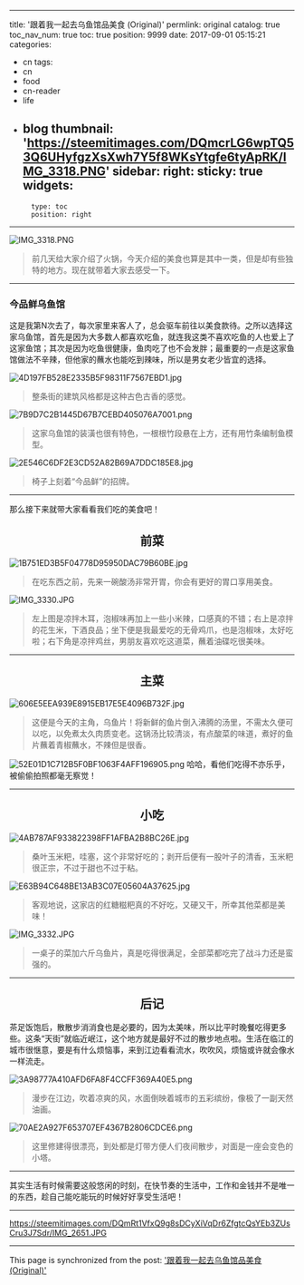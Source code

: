 
---
title: '跟着我一起去乌鱼馆品美食 (Original)'
permlink: original
catalog: true
toc_nav_num: true
toc: true
position: 9999
date: 2017-09-01 05:15:21
categories:
- cn
tags:
- cn
- food
- cn-reader
- life
- blog
thumbnail: 'https://steemitimages.com/DQmcrLG6wpTQ53Q6UHyfgzXsXwh7Y5f8WKsYtgfe6tyApRK/IMG_3318.PNG'
sidebar:
    right:
        sticky: true
widgets:
    -
        type: toc
        position: right
---


![IMG_3318.PNG](https://steemitimages.com/DQmcrLG6wpTQ53Q6UHyfgzXsXwh7Y5f8WKsYtgfe6tyApRK/IMG_3318.PNG)

<blockquote>前几天给大家介绍了火锅，今天介绍的美食也算是其中一类，但是却有些独特的地方。现在就带着大家去感受一下。</blockquote>

****
### 今品鲜乌鱼馆

这是我第N次去了，每次家里来客人了，总会驱车前往以美食款待。之所以选择这家乌鱼馆，首先是因为大多数人都喜欢吃鱼，就连我这类不喜欢吃鱼的人也爱上了这家鱼馆；其次是因为吃鱼很健康，鱼肉吃了也不会发胖；最重要的一点是这家鱼馆做法不辛辣，但他家的蘸水也能吃到辣味，所以是男女老少皆宜的选择。

![4D197FB528E2335B5F98311F7567EBD1.jpg](https://steemitimages.com/DQmad4tszBUe2DHBxVMDZin5gF5BdC2qXGgs9z6LyLUPPQD/4D197FB528E2335B5F98311F7567EBD1.jpg)
<blockquote>整条街的建筑风格都是这种古色古香的感觉。</blockquote>

![7B9D7C2B1445D67B7CEBD405076A7001.png](https://steemitimages.com/DQmWt8ASsVridna8CiQKVe3Udavsfa79zuhpfKqvDFgcvJL/7B9D7C2B1445D67B7CEBD405076A7001.png)
<blockquote>这家乌鱼馆的装潢也很有特色，一根根竹段悬在上方，还有用竹条编制鱼模型。</blockquote>

![2E546C6DF2E3CD52A82B69A7DDC185E8.jpg](https://steemitimages.com/DQmXvyJY4sk6gVqBxcsKuAY51iFc82oRNDtQGByCXBRakF7/2E546C6DF2E3CD52A82B69A7DDC185E8.jpg)
<blockquote>椅子上刻着“今品鲜”的招牌。</blockquote>

****
那么接下来就带大家看看我们吃的美食吧！

## <center>前菜</center>

![1B751ED3B5F04778D95950DAC79B60BE.jpg](https://steemitimages.com/DQmdj69BJFF8icgc8ae7HhrreTnuR9fMGueHFFvMohzd7f4/1B751ED3B5F04778D95950DAC79B60BE.jpg)
<blockquote>在吃东西之前，先来一碗酸汤非常开胃，你会有更好的胃口享用美食。</blockquote>

![IMG_3330.JPG](https://steemitimages.com/DQmVmbQqyuZtBsaXQRvLY41RRJqDz4HMfoGeQEQ3YT2BNkq/IMG_3330.JPG)
<blockquote>左上图是凉拌木耳，泡椒味再加上一些小米辣，口感真的不错；右上是凉拌的花生米，下酒良品；坐下便是我最爱吃的无骨鸡爪，也是泡椒味，太好吃啦；右下角是凉拌鸡丝，男朋友喜欢吃这道菜，蘸着油碟吃很美味。</blockquote>

****
## <center>主菜</center>

![606E5EEA939E8915EB17E5E4096B732F.jpg](https://steemitimages.com/DQmcWdFXYzz4jbkhEy8exxp57NXGD5RRrwzabpt77PkUUYw/606E5EEA939E8915EB17E5E4096B732F.jpg)
<blockquote>这便是今天的主角，乌鱼片！将新鲜的鱼片倒入沸腾的汤里，不需太久便可以吃，以免煮太久肉质变老。这锅汤比较清淡，有点酸菜的味道，煮好的鱼片蘸着青椒蘸水，不辣但是很香。</blockquote>

![52E01D1C712B5F0BF1063F4AFF196905.png](https://steemitimages.com/DQmXm7YRSrrDajYTqArrdnMubbuupo3bMpCc9RJFDmUyAqk/52E01D1C712B5F0BF1063F4AFF196905.png)
哈哈，看他们吃得不亦乐乎，被偷偷拍照都毫无察觉！

****
## <center>小吃</center>

![4AB787AF933822398FF1AFBA2B8BC26E.jpg](https://steemitimages.com/DQmTcin5kdQ3gRzrWT5aFXRaaGZJJweK2BoQLpG3JHJFcAk/4AB787AF933822398FF1AFBA2B8BC26E.jpg)
<blockquote>桑叶玉米粑，哇塞，这个非常好吃的；剥开后便有一股叶子的清香，玉米粑很正宗，不过于甜也不过于粘。</blockquote>

![E63B94C648BE13AB3C07E05604A37625.jpg](https://steemitimages.com/DQmWiWcJ4vwSHHU5YKMqC23qXqysNg3PRX31eCBENH1CagZ/E63B94C648BE13AB3C07E05604A37625.jpg)
<blockquote>客观地说，这家店的红糖糍粑真的不好吃，又硬又干，所幸其他菜都是美味！</blockquote>

![IMG_3332.JPG](https://steemitimages.com/DQmPMPEiDhJTm1wyUvZnA5hTARuBeeMsQTUee3KViridZ75/IMG_3332.JPG)
<blockquote>一桌子的菜加六斤乌鱼片，真是吃得很满足，全部菜都吃完了战斗力还是蛮强的。</blockquote>

****
## <center>后记</center>

茶足饭饱后，散散步消消食也是必要的，因为太美味，所以比平时晚餐吃得更多些。这条“天街”就临近岷江，这个地方就是最好不过的散步地点啦。生活在临江的城市很惬意，要是有什么烦恼事，来到江边看看流水，吹吹风，烦恼或许就会像水一样流走。

![3A98777A410AFD6FA8F4CCFF369A40E5.png](https://steemitimages.com/DQmWaEn35pAE5c3AVYFTMUD2XtbgSE4C977tujw5fcthN51/3A98777A410AFD6FA8F4CCFF369A40E5.png)
<blockquote>漫步在江边，吹着凉爽的风，水面倒映着城市的五彩缤纷，像极了一副天然油画。</blockquote>

![70AE2A927F653707EF4367B2806CDCE6.png](https://steemitimages.com/DQmNp2YXy2EZunf11Ma9woM9JsnK8Bgt8aJ9pYcxV8hrQKS/70AE2A927F653707EF4367B2806CDCE6.png)
<blockquote>这里修建得很漂亮，到处都是灯带方便人们夜间散步，对面是一座会变色的小塔。</blockquote>

****
其实生活有时候需要这般悠闲的时刻，在快节奏的生活中，工作和金钱并不是唯一的东西，趁自己能吃能玩的时候好好享受生活吧！

****
https://steemitimages.com/DQmRt1VfxQ9g8sDCyXiVqDr6ZfgtcQsYEb3ZUsCru3J7Sdr/IMG_2651.JPG

- - -

This page is synchronized from the post: ['跟着我一起去乌鱼馆品美食 (Original)'](https://steemit.com/@mrspointm/original)
